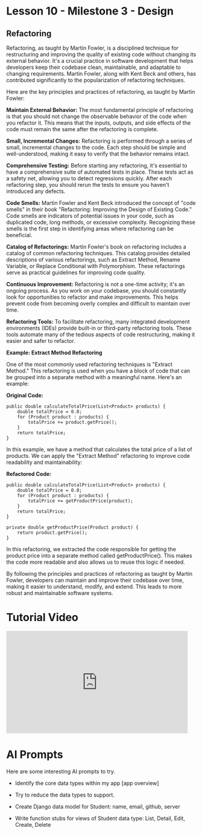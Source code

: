 # Lesson 10 - Milestone 3 - Design


## Refactoring

Refactoring, as taught by Martin Fowler, is a disciplined technique for restructuring and improving the quality of existing code without changing its external behavior. It's a crucial practice in software development that helps developers keep their codebase clean, maintainable, and adaptable to changing requirements. Martin Fowler, along with Kent Beck and others, has contributed significantly to the popularization of refactoring techniques.

Here are the key principles and practices of refactoring, as taught by Martin Fowler:

**Maintain External Behavior:** The most fundamental principle of refactoring is that you should not change the observable behavior of the code when you refactor it. This means that the inputs, outputs, and side effects of the code must remain the same after the refactoring is complete.

**Small, Incremental Changes:** Refactoring is performed through a series of small, incremental changes to the code. Each step should be simple and well-understood, making it easy to verify that the behavior remains intact.

**Comprehensive Testing:** Before starting any refactoring, it's essential to have a comprehensive suite of automated tests in place. These tests act as a safety net, allowing you to detect regressions quickly. After each refactoring step, you should rerun the tests to ensure you haven't introduced any defects.

**Code Smells:** Martin Fowler and Kent Beck introduced the concept of "code smells" in their book "Refactoring: Improving the Design of Existing Code." Code smells are indicators of potential issues in your code, such as duplicated code, long methods, or excessive complexity. Recognizing these smells is the first step in identifying areas where refactoring can be beneficial.

**Catalog of Refactorings:** Martin Fowler's book on refactoring includes a catalog of common refactoring techniques. This catalog provides detailed descriptions of various refactorings, such as Extract Method, Rename Variable, or Replace Conditional with Polymorphism. These refactorings serve as practical guidelines for improving code quality.

**Continuous Improvement:** Refactoring is not a one-time activity; it's an ongoing process. As you work on your codebase, you should constantly look for opportunities to refactor and make improvements. This helps prevent code from becoming overly complex and difficult to maintain over time.

**Refactoring Tools:** To facilitate refactoring, many integrated development environments (IDEs) provide built-in or third-party refactoring tools. These tools automate many of the tedious aspects of code restructuring, making it easier and safer to refactor.

**Example: Extract Method Refactoring**

One of the most commonly used refactoring techniques is "Extract Method." This refactoring is used when you have a block of code that can be grouped into a separate method with a meaningful name. Here's an example:

**Original Code:**

    public double calculateTotalPrice(List<Product> products) {
        double totalPrice = 0.0;
        for (Product product : products) {
            totalPrice += product.getPrice();
        }
        return totalPrice;
    }

In this example, we have a method that calculates the total price of a list of products. We can apply the "Extract Method" refactoring to improve code readability and maintainability:

**Refactored Code:**

    public double calculateTotalPrice(List<Product> products) {
        double totalPrice = 0.0;
        for (Product product : products) {
            totalPrice += getProductPrice(product);
        }
        return totalPrice;
    }

    private double getProductPrice(Product product) {
        return product.getPrice();
    }

In this refactoring, we extracted the code responsible for getting the product price into a separate method called getProductPrice(). This makes the code more readable and also allows us to reuse this logic if needed.

By following the principles and practices of refactoring as taught by Martin Fowler, developers can maintain and improve their codebase over time, making it easier to understand, modify, and extend. This leads to more robust and maintainable software systems.


# Tutorial Video

<iframe width="481" height="271" src="https://www.youtube.com/embed/7oZBfpI_hxI" title="4 Tips for Refactoring Your Code for Readability" frameborder="0" allow="accelerometer; autoplay; clipboard-write; encrypted-media; gyroscope; picture-in-picture; web-share" allowfullscreen></iframe>


# AI Prompts

Here are some interesting AI prompts to try.

* Identify the core data types within my app [app overview]

* Try to reduce the data types to support.

* Create Django data model for Student: name, email, github, server

* Write function stubs for views of Student data type: List, Detail, Edit, Create, Delete

